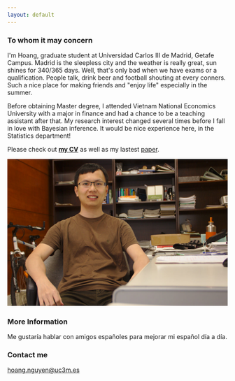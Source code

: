 ```yaml
---
layout: default
---
```


### To whom it may concern

I'm Hoang, graduate student at Universidad Carlos III de Madrid, Getafe Campus. Madrid is the sleepless city and the weather is really great, sun shines for 340/365 days. Well, that's only bad when we have exams or a qualification. People talk, drink beer and football shouting at every conners. Such a nice place for making friends and "enjoy life" especially in the summer.

Before obtaining Master degree, I attended Vietnam National Economics University with a major in finance and had a chance to be a teaching assistant after that. My research interest changed several times before I fall in love with Bayesian inference. It would be nice experience here, in the Statistics department!

Please check out [**my CV**](https://hoanguc3m.github.io/Talk/cv2018_job_pub.pdf) as well as my lastest [paper](https://hoanguc3m.github.io/Talk/02_vifcop/WP2-17-10-2018.pdf).

![hoang@uc3m](https://raw.githubusercontent.com/hoanguc3m/hoanguc3m.github.io/master/images/photo1.jpg)

### More Information

Me gustaría hablar con amigos españoles para mejorar mi español día a día.

### Contact me

[hoang.nguyen@uc3m.es](mailto:hoang.nguyen@uc3m.es)